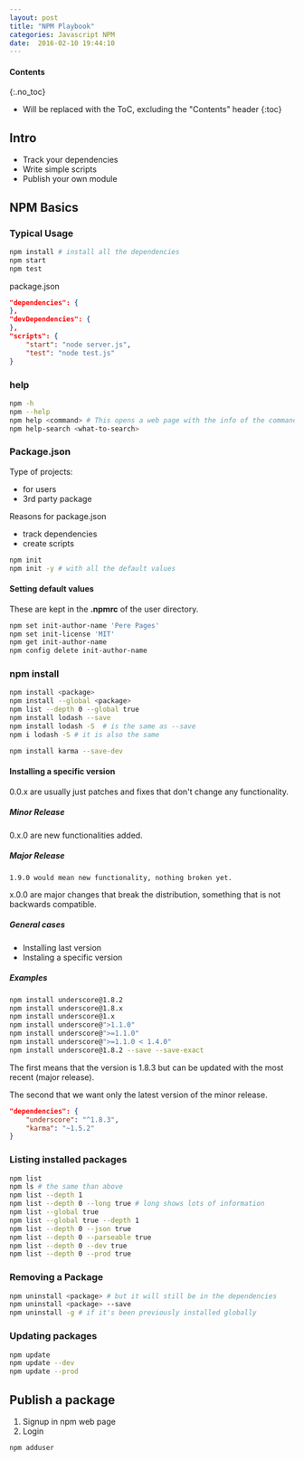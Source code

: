 ```yaml
---
layout: post
title: "NPM Playbook"
categories: Javascript NPM
date:  2016-02-10 19:44:10
---
```


#### Contents

{:.no_toc}
* Will be replaced with the ToC, excluding the "Contents" header
{:toc}

## Intro

- Track your dependencies
- Write simple scripts
- Publish your own module

## NPM Basics

### Typical Usage

```bash
npm install # install all the dependencies
npm start
npm test
```

package.json

```json
"dependencies": {
},
"devDependencies": {
},
"scripts": {
    "start": "node server.js",
    "test": "node test.js"
}
```

### help

```bash
npm -h
npm --help
npm help <command> # This opens a web page with the info of the command
npm help-search <what-to-search>
```

### Package.json

Type of projects:

- for users
- 3rd party package

Reasons for package.json

- track dependencies
- create scripts

```bash
npm init
npm init -y # with all the default values
```

#### Setting default values

These are kept in the **.npmrc** of the user directory.

```bash
npm set init-author-name 'Pere Pages'
npm set init-license 'MIT'
npm get init-author-name
npm config delete init-author-name
```

### npm install

```bash
npm install <package>
npm install --global <package>
npm list --depth 0 --global true
npm install lodash --save
npm install lodash -S  # is the same as --save
npm i lodash -S # it is also the same

npm install karma --save-dev
```

#### Installing a specific version

0.0.x are usually just patches and fixes that don't change any functionality.

##### Minor Release

0.x.0 are new functionalities added.

##### Major Release

```
1.9.0 would mean new functionality, nothing broken yet.
```

x.0.0 are major changes that break the distribution, something that is not backwards compatible.

##### General cases

- Installing last version
- Instaling a specific version

##### Examples

```bash
npm install underscore@1.8.2
npm install underscore@1.8.x
npm install underscore@1.x
npm install underscore@">1.1.0"
npm install underscore@">=1.1.0"
npm install underscore@">=1.1.0 < 1.4.0"
npm install underscore@1.8.2 --save --save-exact
```

The first means that the version is 1.8.3 but can be updated with the most recent (major release).

The second that we want only the latest version of the minor release.

```json
"dependencies": {
    "underscore": "^1.8.3",
    "karma": "~1.5.2"
}
```

### Listing installed packages

```bash
npm list
npm ls # the same than above
npm list --depth 1
npm list --depth 0 --long true # long shows lots of information
npm list --global true
npm list --global true --depth 1
npm list --depth 0 --json true
npm list --depth 0 --parseable true
npm list --depth 0 --dev true
npm list --depth 0 --prod true
```

### Removing a Package

```bash
npm uninstall <package> # but it will still be in the dependencies
npm uninstall <package> --save
npm uninstall -g # if it's been previously installed globally
```

### Updating packages

```bash
npm update
npm update --dev
npm update --prod
```

## Publish a package

1. Signup in npm web page
2. Login

```bash
npm adduser
```
